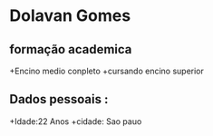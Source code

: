 #  Dolavan  Gomes 

## formação academica
+Encino medio conpleto
+cursando encino superior

## Dados pessoais :
+Idade:22 Anos
+cidade: Sao pauo
